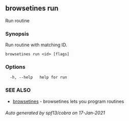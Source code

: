 ## browsetines run

Run routine

### Synopsis

Run routine with matching ID.

```
browsetines run <id> [flags]
```

### Options

```
  -h, --help   help for run
```

### SEE ALSO

* [browsetines](browsetines.md)	 - browsetines lets you program routines

###### Auto generated by spf13/cobra on 17-Jan-2021
